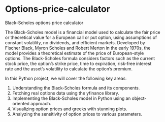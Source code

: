 # Options-price-calculator
Black-Scholes options price calculator

The Black-Scholes model is a financial model used to calculate the fair price or theoretical value for a European call or put option, using assumptions of constant volatility, no dividends, and efficient markets.
Developed by Fischer Black, Myron Scholes and Robert Merton in the early 1970s, the model provides a theoretical estimate of the price of European-style options. The Black-Scholes formula considers factors such as the current stock price, the option’s strike price, time to expiration, risk-free interest rate and the asset’s volatility to calculate the option’s premium.

In this Python project, we will cover the following key areas:
1. Understanding the Black-Scholes formula and its components.
2. Fetching real options data using the yfinance library.
3. Implementing the Black-Scholes model in Python using an object-oriented approach.
4. Visualizing option prices and greeks with stunning plots.
5. Analyzing the sensitivity of option prices to various parameters.

